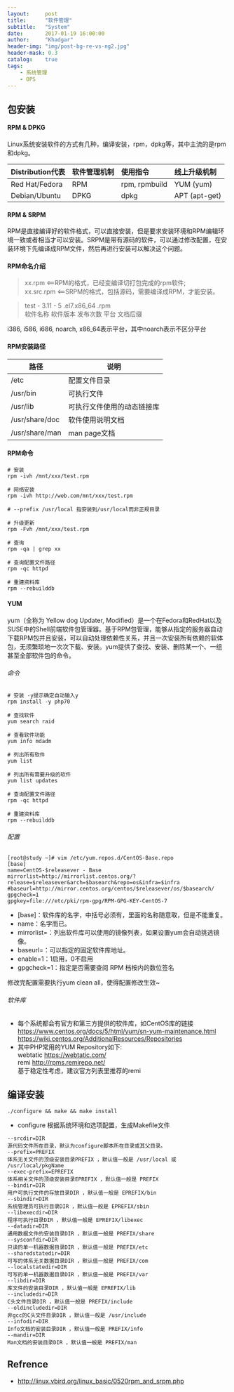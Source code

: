 ```yaml
---
layout:     post
title:      "软件管理"
subtitle:   "System"
date:       2017-01-19 16:00:00
author:     "Khadgar"
header-img: "img/post-bg-re-vs-ng2.jpg"
header-mask: 0.3
catalog:    true
tags:
    - 系统管理
    - OPS
---
```


## 包安装
#### RPM & DPKG
Linux系统安装软件的方式有几种，编译安装，rpm，dpkg等，其中主流的是rpm和dpkg。  

|Distribution代表|软件管理机制|使用指令|线上升级机制 |
|:------------ |:---|:---------------|:-----------|
|Red Hat/Fedora| RPM | rpm, rpmbuild   |YUM (yum)    |
|Debian/Ubuntu | DPKG|   dpkg          |APT (apt-get)|

#### RPM & SRPM
RPM是直接编译好的软件格式，可以直接安装，但是要求安装环境和RPM编辑环境一致或者相当才可以安装。SRPM是带有源码的软件，可以通过修改配置，在安装环境下先编译成RPM文件，然后再进行安装可以解决这个问题。

#### RPM命名介绍
> xx.rpm   <==RPM的格式，已经变编译切打包完成的rpm软件;    
> xx.src.rpm <==SRPM的格式，包括源码，需要编译成RPM，才能安装。

> test -        3.11   -     5        .el7.x86_64  .rpm  
> 软件名称    软件版本 发布次数 平台 文档后缀  

i386, i586, i686, noarch, x86_64表示平台，其中noarch表示不区分平台  

#### RPM安装路径
|路径|说明|
|----|----|
|/etc|配置文件目录|
|/usr/bin|可执行文件|
|/usr/lib|可执行文件使用的动态链接库|
|/usr/share/doc|软件使用说明文档|
|/usr/share/man|man page文档|

#### RPM命令
```
# 安装
rpm -ivh /mnt/xxx/test.rpm

# 网络安装
rpm -ivh http://web.com/mnt/xxx/test.rpm

# --prefix /usr/local 指安装到/usr/local而非正规目录

# 升级更新
rpm -Fvh /mnt/xxx/test.rpm

# 查询
rpm -qa | grep xx

# 查询配置文件路径
rpm -qc httpd

# 重建资料库
rpm --rebuilddb

```

#### YUM
yum（全称为 Yellow dog Updater, Modified）是一个在Fedora和RedHat以及SUSE中的Shell前端软件包管理器。基于RPM包管理，能够从指定的服务器自动下载RPM包并且安装，可以自动处理依赖性关系，并且一次安装所有依赖的软体包，无须繁琐地一次次下载、安装。yum提供了查找、安装、删除某一个、一组甚至全部软件包的命令。

###### 命令
```
# 安装 -y提示确定自动输入y
rpm install -y php70

# 查找软件
yum search raid

# 查看软件功能 
yum info mdadm

# 列出所有软件
yum list

# 列出所有需要升级的软件
yum list updates

# 查询配置文件路径
rpm -qc httpd

# 重建资料库
rpm --rebuilddb

```

###### 配置
```
[root@study ~]# vim /etc/yum.repos.d/CentOS-Base.repo
[base]
name=CentOS-$releasever - Base
mirrorlist=http://mirrorlist.centos.org/?release=$releasever&arch=$basearch&repo=os&infra=$infra
#baseurl=http://mirror.centos.org/centos/$releasever/os/$basearch/
gpgcheck=1
gpgkey=file:///etc/pki/rpm-gpg/RPM-GPG-KEY-CentOS-7
```
* [base]：软件库的名字，中括号必须有，里面的名称随意取，但是不能重复。
* name：名字而已。
* mirrorlist=：列出软件库可以使用的镜像列表，如果设置yum会自动挑选镜像。
* baseurl=：可以指定的固定软件库地址。
* enable=1：1启用，0不启用
* gpgcheck=1：指定是否需要查阅 RPM 档桉内的数位签名

修改完配置需要执行yum clean all，使得配置修改生效~

###### 软件库
* 每个系统都会有官方和第三方提供的软件库，如CentOS库的链接
https://www.centos.org/docs/5/html/yum/sn-yum-maintenance.html
https://wiki.centos.org/AdditionalResources/Repositories  
* 其中PHP常用的YUM Repository如下:  
webtatic https://webtatic.com/  
remi http://rpms.remirepo.net/  
基于稳定性考虑，建议官方列表里推荐的remi

## 编译安装
```./configure && make && make install```
* configure 根据系统环境和选项配置，生成Makefile文件
```
--srcdir=DIR
源代码文件所在目录，默认为configure脚本所在目录或其父目录。
--prefix=PREFIX
体系无关文件的顶级安装目录PREFIX ，默认值一般是 /usr/local 或 /usr/local/pkgName
--exec-prefix=EPREFIX
体系相关文件的顶级安装目录EPREFIX ，默认值一般是 PREFIX
--bindir=DIR
用户可执行文件的存放目录DIR ，默认值一般是 EPREFIX/bin
--sbindir=DIR
系统管理员可执行目录DIR ，默认值一般是 EPREFIX/sbin
--libexecdir=DIR
程序可执行目录DIR ，默认值一般是 EPREFIX/libexec
--datadir=DIR
通用数据文件的安装目录DIR ，默认值一般是 PREFIX/share
--sysconfdir=DIR
只读的单一机器数据目录DIR ，默认值一般是 PREFIX/etc
--sharedstatedir=DIR
可写的体系无关数据目录DIR ，默认值一般是 PREFIX/com
--localstatedir=DIR
可写的单一机器数据目录DIR ，默认值一般是 PREFIX/var
--libdir=DIR
库文件的安装目录DIR ，默认值一般是 EPREFIX/lib
--includedir=DIR
C头文件目录DIR ，默认值一般是 PREFIX/include
--oldincludedir=DIR
非gcc的C头文件目录DIR ，默认值一般是 /usr/include
--infodir=DIR
Info文档的安装目录DIR ，默认值一般是 PREFIX/info
--mandir=DIR
Man文档的安装目录DIR ，默认值一般是 PREFIX/man
```

## Refrence
* http://linux.vbird.org/linux_basic/0520rpm_and_srpm.php
